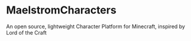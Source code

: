 # MaelstromCharacters
An open source, lightweight Character Platform for Minecraft, inspired by Lord of the Craft
